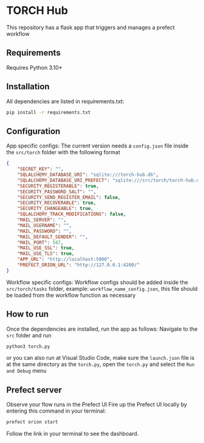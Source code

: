 # TORCH Hub

This repository has a flask app that triggers and manages a prefect workflow


## Requirements

Requires Python 3.10*

## Installation

All dependencies are listed in requirements.txt:
```bash
pip install -r requirements.txt
```

## Configuration

App specific configs: The current version needs a `config.json` file inside the `src/torch` folder with the following format

```json
{ 
    "SECRET_KEY": "",
    "SQLALCHEMY_DATABASE_URI": "sqlite:///torch-hub.db",
    "SQLALCHEMY_DATABASE_URI_PREFECT": "sqlite:///src/torch/torch-hub.db",
    "SECURITY_REGISTERABLE": true,
    "SECURITY_PASSWORD_SALT": "",
    "SECURITY_SEND_REGISTER_EMAIL": false,
    "SECURITY_RECOVERABLE": true,
    "SECURITY_CHANGEABLE": true,
    "SQLALCHEMY_TRACK_MODIFICATIONS": false,
    "MAIL_SERVER": "",
    "MAIL_USERNAME": "",
    "MAIL_PASSWORD": "",
    "MAIL_DEFAULT_SENDER": "",
    "MAIL_PORT": 587,
    "MAIL_USE_SSL": true,
    "MAIL_USE_TLS": true,
    "APP_URL": "http://localhost:5000",
    "PREFECT_ORION_URL": "http://127.0.0.1:4200/"
}
```

Workflow specific configs:
Workflow configs should be added inside the `src/torch/tasks` folder, example: `workflow_name_config.json`, this file should be loaded from the workflow function as necessary

## How to run

Once the dependencies are installed, run the app as follows:
Navigate to the `src` folder and run
```bash
python3 torch.py
```
or you can also run at Visual Studio Code, make sure the `launch.json` file is at the same directory as the `torch.py`, open the `torch.py` and select the `Run and Debug` menu

## Prefect server

Observe your flow runs in the Prefect UI
Fire up the Prefect UI locally by entering this command in your terminal:
```bash
prefect orion start
```
Follow the link in your terminal to see the dashboard.
